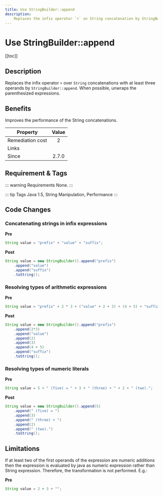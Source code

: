 ```yaml
---
title: Use StringBuilder::append
description:
    Replaces the infix operator `+` on String concatenation by StringBuilder::append
---
```


# Use StringBuilder::append

[[toc]]

## Description

Replaces the infix operator `+` over `String` concatenations with at least three operands by `StringBuilder::append`. When possible, unwraps the parenthesized expressions. 

## Benefits

Improves the performance of the String concatenations. 

| Property      | Value |
| ------------- |:-------------:|
| Remediation cost      | 2 |
| Links |  |
| Since | 2.7.0 |

## Requirement & Tags

::: warning Requirements
None.
:::

::: tip Tags
Java 1.5, String Manipulation, Performance
::: 

## Code Changes

### Concatenating strings in infix expressions

__Pre__

```java
String value = "prefix" + "value" + "suffix";
```

__Post__

```java
String value = new StringBuilder().append("prefix")
    .append("value")
    .append("suffix")
    .toString();
```

### Resolving types of arithmetic expressions

__Pre__

```java
String value = "prefix" + 2 * 3 + ("value" + 2 + 3) + (4 + 5) + "suffix";
```

__Post__

```java
String value = new StringBuilder().append("prefix")
    .append(2*3)
    .append("value")
    .append(2)
    .append(3)
    .append(4 + 5)
    .append("suffix")
    .toString();
```

### Resolving types of numeric literals

__Pre__

```java
String value = 5 + " (five) = " + 3 + " (three) + " + 2 + " (two).";
```

__Post__

```java
String value = new StringBuilder().append(5)
    .append(" (five) = ")
    .append(3)
    .append(" (three) + ")
    .append(2)
    .append(" (two).")
    .toString();

```

## Limitations

If at least two of the first operands of the expression are numeric additions then the expression is evaluated by java as numeric expression rather than String expression. Therefore, the transformation is not performed. E.g.: 

__Pre__

```java
String value = 2 + 3 + "";
```

